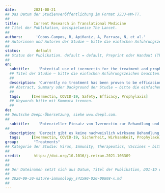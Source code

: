 ```yaml
---
date:        2021-08-21
## Das Datum der Studienveröffentlichung im Format JJJJ-MM-TT.
##
title:       Current Research in Translational Medicine
## Titel der Publikation, beispielweise The Lancet.
##
authors:      'Cobos-Campos, R, Apiñaniz, A, Parraza, N, et al.'
## Autorinnen und Autoren der Studie – bitte die einfachen Anführungszeichen beachten!
##
status:       default
## Status der Publikation. default = default, Preprint oder Handout (Thesenpapier)
##
en:
  subtitle:    'Potential use of ivermectin for the treatment and prophylaxis of SARS-CoV-2 infection'
  ## Titel der Studie – bitte die einfachen Anführungszeichen beachten!
  ##
  description: 'Currently no treatment has been proven to be efficacious for patients with early symptoms of COVID-19. Although most patients present mild or moderate symptoms, up to 5-10% may have a poor disease progression, so there is an urgent need for effective drugs, which can be administered even before the onset of severe symptoms, i.e. when the course of the disease is modifiable. Recently, promising results of several studies on oral ivermectin have been published, which has prompted us to conduct the present review of the scientific literature. A narrative review has been carried out, focusing on the following four main topics: a) short-term efficacy in the treatment of the disease, b) long-term efficacy in the treatment of patients with post-acute symptoms of COVID-19, c) efficacy in the prophylaxis of the disease, and c) safety of ivermectin. The reviewed literature suggests that there seems to be sufficient evidence about the safety of oral ivermectin, as well as the efficacy of the drug in the early-treatment and the prophylaxis of COVID-19. In the view of the available evidence, the Frontline COVID-19 Critical Care Alliance (FLCCC) recommends the use of oral ivermectin for both prophylaxis and early-treatment of COVID-19. Further well-designed studies should be conducted in order to explore the efficacy and safety of invermectin at low and high doses, following different dosing schedules, in both, the short and long-term treatment.'
  ## Abstract, Summary oder Background der Studie – bitte die einfachen Anführungszeichen beachten!
  ##
  tags:     [Ivermectin, COVID-19, Safety, Efficacy, Prophylaxis]
  ## Keywords bitte mit Kommata trennen.
  ##
de: 
## Deutsche DeepL-Übersetzung, siehe www.deepl.com.
##
  subtitle:    'Potenzieller Einsatz von Ivermectin zur Behandlung und Prophylaxe der SARS-CoV-2-Infektion'
##
  description: 'Derzeit gibt es keine nachweislich wirksame Behandlung für Patienten mit frühen Symptomen von COVID-19. Obwohl die meisten Patienten leichte oder mäßige Symptome aufweisen, können bis zu 5-10% einen schlechten Krankheitsverlauf haben, so dass ein dringender Bedarf an wirksamen Medikamenten besteht, die bereits vor dem Auftreten schwerer Symptome verabreicht werden können, d.h. wenn der Krankheitsverlauf veränderbar ist. Kürzlich wurden vielversprechende Ergebnisse mehrerer Studien über orales Ivermectin veröffentlicht, was uns veranlasst hat, die vorliegende Übersicht über die wissenschaftliche Literatur zu erstellen. Es wurde ein narrativer Review durchgeführt, der sich auf die folgenden vier Hauptthemen konzentriert: a) kurzfristige Wirksamkeit bei der Behandlung der Krankheit, b) langfristige Wirksamkeit bei der Behandlung von Patienten mit postakuten Symptomen von COVID-19, c) Wirksamkeit bei der Prophylaxe der Krankheit und c) Sicherheit von Ivermectin. Aus der gesichteten Literatur geht hervor, dass es offenbar ausreichende Belege für die Sicherheit von oralem Ivermectin sowie für die Wirksamkeit des Arzneimittels bei der Frühbehandlung und der Prophylaxe von COVID-19 gibt. Angesichts der vorliegenden Erkenntnisse empfiehlt die Frontline COVID-19 Critical Care Alliance (FLCCC) die Verwendung von oralem Ivermectin sowohl zur Prophylaxe als auch zur Frühbehandlung von COVID-19. Weitere gut konzipierte Studien sollten durchgeführt werden, um die Wirksamkeit und Sicherheit von Ivermectin in niedrigen und hohen Dosen und nach unterschiedlichen Dosierungsschemata sowohl bei der Kurz- als auch bei der Langzeitbehandlung zu untersuchen.'
  tags:     [Ivermectin, COVID-19, Sicherheit, Wirksamkeit, Prophylaxe]
group:       "Treatments"
## Kategorie der Studie: Virus, Immunity, Therapeutics, Vaccines – bitte die Anführungszeichen beachten!
##
credit:      https://doi.org/10.1016/j.retram.2021.103309
##
##
## Der Dateinamen setzt sich aus Datum, Titel der Publikation, DOI-ID der Studie (nach dem letzten Slash) und der Dateiendung zusammen. Bitte den Unterstrich vor der DOI-ID beachten!
##
## 2020-09-30-nature-immunology_s41590-020-00808-x.md
##
---
```

<object data="{{ page.link }}" style='height:calc(100vh - 400px); width: 100%' type='application/pdf'></object>
